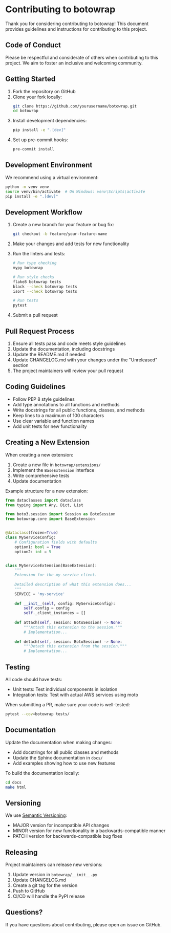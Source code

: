 # Contributing to botowrap

Thank you for considering contributing to botowrap! This document provides guidelines and instructions for contributing to this project.

## Code of Conduct

Please be respectful and considerate of others when contributing to this project. We aim to foster an inclusive and welcoming community.

## Getting Started

1. Fork the repository on GitHub
2. Clone your fork locally:
   ```bash
   git clone https://github.com/yourusername/botowrap.git
   cd botowrap
   ```
3. Install development dependencies:
   ```bash
   pip install -e ".[dev]"
   ```
4. Set up pre-commit hooks:
   ```bash
   pre-commit install
   ```

## Development Environment

We recommend using a virtual environment:

```bash
python -m venv venv
source venv/bin/activate  # On Windows: venv\Scripts\activate
pip install -e ".[dev]"
```

## Development Workflow

1. Create a new branch for your feature or bug fix:
   ```bash
   git checkout -b feature/your-feature-name
   ```

2. Make your changes and add tests for new functionality

3. Run the linters and tests:
   ```bash
   # Run type checking
   mypy botowrap

   # Run style checks
   flake8 botowrap tests
   black --check botowrap tests
   isort --check botowrap tests

   # Run tests
   pytest
   ```

4. Submit a pull request

## Pull Request Process

1. Ensure all tests pass and code meets style guidelines
2. Update the documentation, including docstrings
3. Update the README.md if needed
4. Update CHANGELOG.md with your changes under the "Unreleased" section
5. The project maintainers will review your pull request

## Coding Guidelines

- Follow PEP 8 style guidelines
- Add type annotations to all functions and methods
- Write docstrings for all public functions, classes, and methods
- Keep lines to a maximum of 100 characters
- Use clear variable and function names
- Add unit tests for new functionality

## Creating a New Extension

When creating a new extension:

1. Create a new file in `botowrap/extensions/` 
2. Implement the `BaseExtension` interface
3. Write comprehensive tests
4. Update documentation

Example structure for a new extension:

```python
from dataclasses import dataclass
from typing import Any, Dict, List

from boto3.session import Session as BotoSession
from botowrap.core import BaseExtension


@dataclass(frozen=True)
class MyServiceConfig:
    # Configuration fields with defaults
    option1: bool = True
    option2: int = 5


class MyServiceExtension(BaseExtension):
    """
    Extension for the my-service client.
    
    Detailed description of what this extension does...
    """
    SERVICE = 'my-service'
    
    def __init__(self, config: MyServiceConfig):
        self.config = config
        self._client_instances = []
        
    def attach(self, session: BotoSession) -> None:
        """Attach this extension to the session."""
        # Implementation...
        
    def detach(self, session: BotoSession) -> None:
        """Detach this extension from the session."""
        # Implementation...
```

## Testing

All code should have tests:

- Unit tests: Test individual components in isolation
- Integration tests: Test with actual AWS services using moto

When submitting a PR, make sure your code is well-tested:
```bash
pytest --cov=botowrap tests/
```

## Documentation

Update the documentation when making changes:

- Add docstrings for all public classes and methods
- Update the Sphinx documentation in `docs/`
- Add examples showing how to use new features

To build the documentation locally:
```bash
cd docs
make html
```

## Versioning

We use [Semantic Versioning](https://semver.org/):

- MAJOR version for incompatible API changes
- MINOR version for new functionality in a backwards-compatible manner
- PATCH version for backwards-compatible bug fixes

## Releasing

Project maintainers can release new versions:

1. Update version in `botowrap/__init__.py`
2. Update CHANGELOG.md
3. Create a git tag for the version
4. Push to GitHub
5. CI/CD will handle the PyPI release

## Questions?

If you have questions about contributing, please open an issue on GitHub.